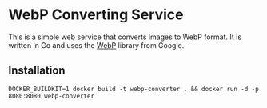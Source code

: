 # WebP Converting Service
This is a simple web service that converts images to WebP format. It is written in Go and uses the [WebP](https://developers.google.com/speed/webp/) library from Google.

## Installation
```shell
DOCKER_BUILDKIT=1 docker build -t webp-converter . && docker run -d -p 8080:8080 webp-converter
```